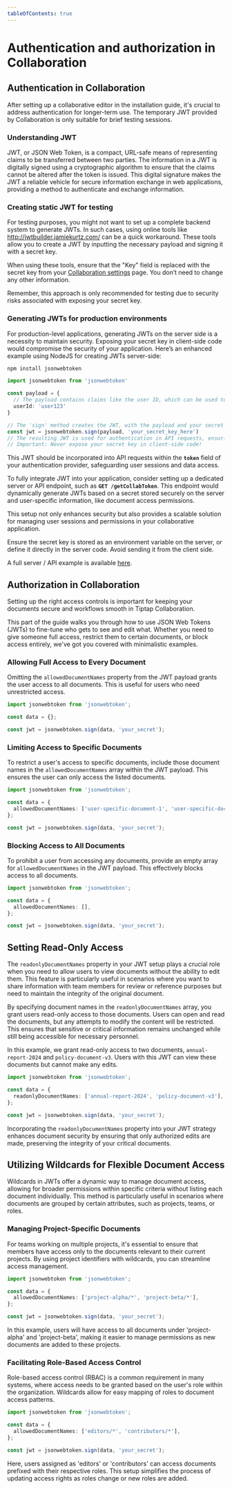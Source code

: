 ```yaml
---
tableOfContents: true
---
```


# Authentication and authorization in Collaboration

## Authentication in Collaboration

After setting up a collaborative editor in the installation guide, it's crucial to address authentication for longer-term use. The temporary JWT provided by Collaboration is only suitable for brief testing sessions.

### **Understanding JWT**

JWT, or JSON Web Token, is a compact, URL-safe means of representing claims to be transferred between two parties. The information in a JWT is digitally signed using a cryptographic algorithm to ensure that the claims cannot be altered after the token is issued. This digital signature makes the JWT a reliable vehicle for secure information exchange in web applications, providing a method to authenticate and exchange information.

### **Creating static JWT for testing**

For testing purposes, you might not want to set up a complete backend system to generate JWTs. In such cases, using online tools like http://jwtbuilder.jamiekurtz.com/ can be a quick workaround. These tools allow you to create a JWT by inputting the necessary payload and signing it with a secret key.

When using these tools, ensure that the "Key" field is replaced with the secret key from your [Collaboration settings](https://collab.tiptap.dev/apps/settings) page. You don’t need to change any other information.

Remember, this approach is only recommended for testing due to security risks associated with exposing your secret key.

### **Generating JWTs for production environments**

For production-level applications, generating JWTs on the server side is a necessity to maintain security. Exposing your secret key in client-side code would compromise the security of your application. Here’s an enhanced example using NodeJS for creating JWTs server-side:

```bash
npm install jsonwebtoken
```

```typescript
import jsonwebtoken from 'jsonwebtoken'

const payload = {
  // The payload contains claims like the user ID, which can be used to identify the user and their permissions.
  userId: 'user123'
}

// The 'sign' method creates the JWT, with the payload and your secret key as inputs.
const jwt = jsonwebtoken.sign(payload, 'your_secret_key_here')
// The resulting JWT is used for authentication in API requests, ensuring secure access.
// Important: Never expose your secret key in client-side code!
```

This JWT should be incorporated into API requests within the **`token`** field of your authentication provider, safeguarding user sessions and data access.

To fully integrate JWT into your application, consider setting up a dedicated server or API endpoint, such as **`GET /getCollabToken`**. This endpoint would dynamically generate JWTs based on a secret stored securely on the server and user-specific information, like document access permissions.

This setup not only enhances security but also provides a scalable solution for managing user sessions and permissions in your collaborative application.

Ensure the secret key is stored as an environment variable on the server, or define it directly in the server code. Avoid sending it from the client side.

A full server / API example is available [here](https://github.com/ueberdosis/tiptap-collab-replit/tree/main/src).

## **Authorization in Collaboration**

Setting up the right access controls is important for keeping your documents secure and workflows smooth in Tiptap Collaboration.

This part of the guide walks you through how to use JSON Web Tokens (JWTs) to fine-tune who gets to see and edit what. Whether you need to give someone full access, restrict them to certain documents, or block access entirely, we've got you covered with minimalistic examples.

### Allowing Full Access to Every Document

Omitting the `allowedDocumentNames` property from the JWT payload grants the user access to all documents. This is useful for users who need unrestricted access.

```typescript
import jsonwebtoken from 'jsonwebtoken';

const data = {};

const jwt = jsonwebtoken.sign(data, 'your_secret');
```

### **Limiting Access to Specific Documents**

To restrict a user's access to specific documents, include those document names in the `allowedDocumentNames` array within the JWT payload. This ensures the user can only access the listed documents.

```typescript
import jsonwebtoken from 'jsonwebtoken';

const data = {
  allowedDocumentNames: ['user-specific-document-1', 'user-specific-document-2'],
};

const jwt = jsonwebtoken.sign(data, 'your_secret');

```

### Blocking Access to All Documents

To prohibit a user from accessing any documents, provide an empty array for `allowedDocumentNames` in the JWT payload. This effectively blocks access to all documents.

```typescript
import jsonwebtoken from 'jsonwebtoken';

const data = {
  allowedDocumentNames: [],
};

const jwt = jsonwebtoken.sign(data, 'your_secret');
```

## Setting Read-Only Access

The `readonlyDocumentNames` property in your JWT setup plays a crucial role when you need to allow users to view documents without the ability to edit them. This feature is particularly useful in scenarios where you want to share information with team members for review or reference purposes but need to maintain the integrity of the original document.

By specifying document names in the `readonlyDocumentNames` array, you grant users read-only access to those documents. Users can open and read the documents, but any attempts to modify the content will be restricted. This ensures that sensitive or critical information remains unchanged while still being accessible for necessary personnel.

In this example, we grant read-only access to two documents, `annual-report-2024` and `policy-document-v3`. Users with this JWT can view these documents but cannot make any edits.

```typescript
import jsonwebtoken from 'jsonwebtoken';

const data = {
  readonlyDocumentNames: ['annual-report-2024', 'policy-document-v3'],
};

const jwt = jsonwebtoken.sign(data, 'your_secret');
```

Incorporating the `readonlyDocumentNames` property into your JWT strategy enhances document security by ensuring that only authorized edits are made, preserving the integrity of your critical documents.

## Utilizing Wildcards for Flexible Document Access

Wildcards in JWTs offer a dynamic way to manage document access, allowing for broader permissions within specific criteria without listing each document individually. This method is particularly useful in scenarios where documents are grouped by certain attributes, such as projects, teams, or roles.

### Managing Project-Specific Documents

For teams working on multiple projects, it's essential to ensure that members have access only to the documents relevant to their current projects. By using project identifiers with wildcards, you can streamline access management.

```typescript
import jsonwebtoken from 'jsonwebtoken';

const data = {
  allowedDocumentNames: ['project-alpha/*', 'project-beta/*'],
};

const jwt = jsonwebtoken.sign(data, 'your_secret');
```

In this example, users will have access to all documents under 'project-alpha' and 'project-beta', making it easier to manage permissions as new documents are added to these projects.

### Facilitating Role-Based Access Control

Role-based access control (RBAC) is a common requirement in many systems, where access needs to be granted based on the user's role within the organization. Wildcards allow for easy mapping of roles to document access patterns.

```typescript
import jsonwebtoken from 'jsonwebtoken';

const data = {
  allowedDocumentNames: ['editors/*', 'contributors/*'],
};

const jwt = jsonwebtoken.sign(data, 'your_secret');
```

Here, users assigned as 'editors' or 'contributors' can access documents prefixed with their respective roles. This setup simplifies the process of updating access rights as roles change or new roles are added.
